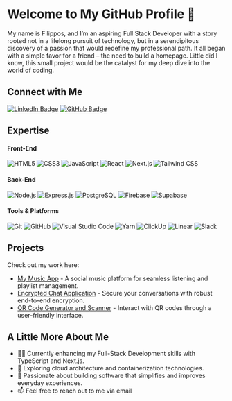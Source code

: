 # Welcome to My GitHub Profile 👋

My name is Filippos, and I’m an aspiring Full Stack Developer with a story rooted not in a lifelong pursuit of technology, but in a serendipitous discovery of a passion that would redefine my professional path. It all began with a simple favor for a friend – the need to build a homepage. Little did I know, this small project would be the catalyst for my deep dive into the world of coding.

## Connect with Me
[![LinkedIn Badge](https://img.shields.io/badge/-FilipposTheofanakis-blue?style=flat-square&logo=Linkedin&logoColor=white&link=https://www.linkedin.com/in/filippos-theofanakis-8a1b50113)](https://www.linkedin.com/in/filippos-theofanakis-8a1b50113)
[![GitHub Badge](https://img.shields.io/github/followers/filippostheofanakis?label=follow&style=social)](https://github.com/filippostheofanakis)

## Expertise
#### Front-End
![HTML5](https://img.shields.io/badge/-HTML5-E34F26?style=flat-square&logo=html5&logoColor=white)
![CSS3](https://img.shields.io/badge/-CSS3-1572B6?style=flat-square&logo=css3&logoColor=white)
![JavaScript](https://img.shields.io/badge/-JavaScript-F7DF1E?style=flat-square&logo=javascript&logoColor=black)
![React](https://img.shields.io/badge/-React-61DAFB?style=flat-square&logo=react&logoColor=black)
![Next.js](https://img.shields.io/badge/-Next.js-black?style=flat-square&logo=next.js)
![Tailwind CSS](https://img.shields.io/badge/-Tailwind_CSS-38B2AC?style=flat-square&logo=tailwind-css&logoColor=white)

#### Back-End
![Node.js](https://img.shields.io/badge/-Node.js-339933?style=flat-square&logo=nodedotjs&logoColor=white)
![Express.js](https://img.shields.io/badge/-Express.js-black?style=flat-square)
![PostgreSQL](https://img.shields.io/badge/-PostgreSQL-336791?style=flat-square&logo=postgresql&logoColor=white)
![Firebase](https://img.shields.io/badge/-Firebase-F5820D?style=flat-square&logo=firebase&logoColor=white)
![Supabase](https://img.shields.io/badge/-Supabase-3ECF8E?style=flat-square&logo=supabase&logoColor=white)

#### Tools & Platforms
![Git](https://img.shields.io/badge/-Git-F05032?style=flat-square&logo=git&logoColor=white)
![GitHub](https://img.shields.io/badge/-GitHub-181717?style=flat-square&logo=github)
![Visual Studio Code](https://img.shields.io/badge/-VS_Code-007ACC?style=flat-square&logo=visual-studio-code&logoColor=white)
![Yarn](https://img.shields.io/badge/-yarn-2C8EBB?style=flat-square&logo=yarn&logoColor=white)
![ClickUp](https://img.shields.io/badge/-ClickUp-7B68EE?style=flat-square&logo=clickup&logoColor=white)
![Linear](https://img.shields.io/badge/-Linear-FFCA28?style=flat-square&logo=linear&logoColor=black)
![Slack](https://img.shields.io/badge/-Slack-4A154B?style=flat-square&logo=slack&logoColor=white)

## Projects
Check out my work here:
- [My Music App](https://github.com/filippostheofanakis/my-music-app) - A social music platform for seamless listening and playlist management.
- [Encrypted Chat Application](https://github.com/filippostheofanakis/encrypt-me) - Secure your conversations with robust end-to-end encryption.
- [QR Code Generator and Scanner](https://github.com/filippostheofanakis/Qr_Code_Generator_Reader) - Interact with QR codes through a user-friendly interface.

## A Little More About Me
- 👨‍💻 Currently enhancing my Full-Stack Development skills with TypeScript and Next.js.
- 🌱 Exploring cloud architecture and containerization technologies.
- 💼 Passionate about building software that simplifies and improves everyday experiences.
- 📫 Feel free to reach out to me via email


